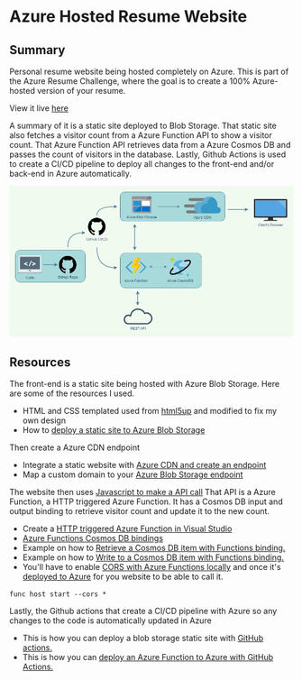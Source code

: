# Azure Hosted Resume Website

 ## Summary
 Personal resume website being hosted completely on Azure. This is part of the Azure Resume Challenge, where the goal is to create a 100% Azure-hosted version of your resume.
 
 View it live [here](https://www.brianantunes.com)
 
 A summary of it is a static site deployed to Blob Storage. That static site also fetches a visitor count from a Azure Function API to show a visitor count.
 That Azure Function API retrieves data from a Azure Cosmos DB and passes the count of visitors in the database.
 Lastly, Github Actions is used to create a CI/CD pipeline to deploy all changes to the front-end and/or back-end in Azure automatically.

 ![Diagram](frontend/images/siteTopo.jpg)

 ## Resources
 The front-end is a static site being hosted with Azure Blob Storage. Here are some of the resources I used.
 - HTML and CSS templated used from [html5up](https://html5up.net) and modified to fix my own design
 - How to [deploy a static site to Azure Blob Storage](https://docs.microsoft.com/en-us/azure/storage/blobs/storage-blob-static-website-host)

 Then create a Azure CDN endpoint
 - Integrate a static website with [Azure CDN and create an endpoint](https://docs.microsoft.com/en-us/azure/storage/blobs/static-website-content-delivery-network)
 - Map a custom domain to your [Azure Blob Storage endpoint](https://docs.microsoft.com/en-us/azure/storage/blobs/storage-custom-domain-name?tabs=azure-portal)

 The website then uses [Javascript to make a API call](https://www.digitalocean.com/community/tutorials/how-to-use-the-javascript-fetch-api-to-get-data)
 That API is a Azure Function, a HTTP triggered Azure Function. It has a Cosmos DB input and output binding to retrieve visitor count and update it to the new count.
 - Create a [HTTP triggered Azure Function in Visual Studio](https://docs.microsoft.com/en-us/azure/azure-functions/functions-develop-vs-code?tabs=csharp)
 - [Azure Functions Cosmos DB bindings](https://docs.microsoft.com/en-us/azure/azure-functions/functions-bindings-cosmosdb-v2)
 - Example on how to [Retrieve a Cosmos DB item with Functions binding.](https://docs.microsoft.com/en-us/azure/azure-functions/functions-bindings-cosmosdb-v2-input?tabs=csharp)
 - Example on how to [Write to a Cosmos DB item with Functions binding.](https://docs.microsoft.com/en-us/azure/azure-functions/functions-bindings-cosmosdb-v2-output?tabs=csharp)
 - You'll have to enable [CORS with Azure Functions locally](https://github.com/Azure/azure-functions-host/issues/1012) and once it's [deployed to Azure](https://docs.microsoft.com/en-us/azure/azure-functions/functions-how-to-use-azure-function-app-settings?tabs=portal#cors) for you website to be able to call it.
 ```
 func host start --cors *
 ```

 Lastly, the Github actions that create a CI/CD pipeline with Azure so any changes to the code is automatically updated in Azure
 - This is how you can deploy a blob storage static site with [GitHub actions.](https://docs.microsoft.com/en-us/azure/storage/blobs/storage-blobs-static-site-github-actions)
 - This is how you can [deploy an Azure Function to Azure with GitHub Actions.](https://github.com/marketplace/actions/azure-functions-action)